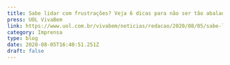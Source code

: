 ```yaml
---
title: Sabe lidar com frustrações? Veja 6 dicas para não ser tão abalado por elas
press: UOL VivaBem
link: https://www.uol.com.br/vivabem/noticias/redacao/2020/08/05/sabe-lidar-com-frustracoes-veja-6-dicas-para-nao-ser-tao-abalado-por-elas.htm
category: Imprensa
type: blog
date: 2020-08-05T16:40:51.251Z
draft: false
---
```


